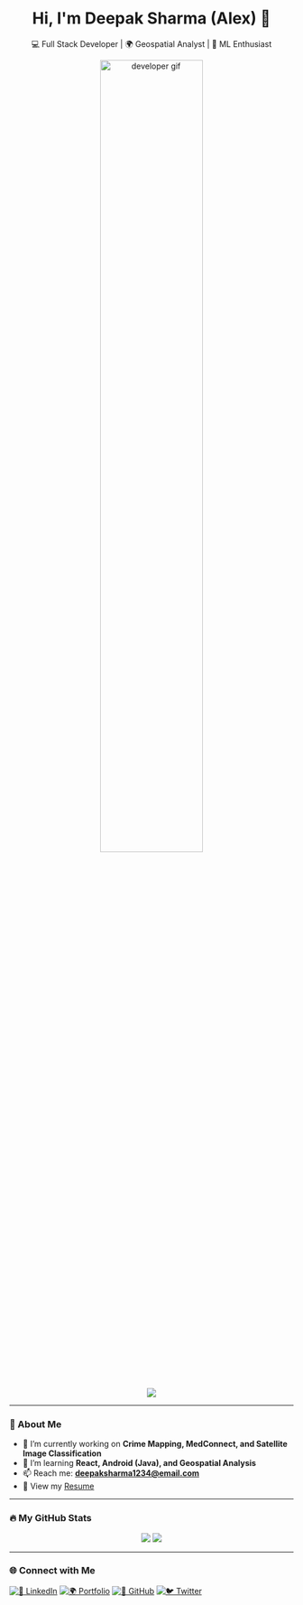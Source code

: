 <h1 align="center">Hi, I'm Deepak Sharma (Alex) 👋</h1>

<p align="center">
  💻 Full Stack Developer | 🌍 Geospatial Analyst | 🚀 ML Enthusiast
</p>


<p align="center">
  <img src="https://www.simontechway.com/wp-content/uploads/2020/04/dev-gif.gif" alt="developer gif" width="60%" />
</p>

<p align="center">
  <img src="https://readme-typing-svg.herokuapp.com?size=28&color=36BCF7&lines=Full+Stack+Web+Developer;Geospatial+Data+Engineer;ML+%26+AI+Explorer;Open+Source+Contributor" />
</p>

---

### 🧠 About Me

- 🔭 I’m currently working on **Crime Mapping, MedConnect, and Satellite Image Classification**
- 🌱 I’m learning **React, Android (Java), and Geospatial Analysis**
- 📫 Reach me: **deepaksharma1234@email.com**
- 🧾 View my [Resume](https://your-resume-link.com)

---

### 🔥 My GitHub Stats

<p align="center">
  <img src="https://github-readme-stats.vercel.app/api?username=AlexZx-05&show_icons=true&theme=tokyonight" />
  <img src="https://github-readme-streak-stats.herokuapp.com/?user=AlexZx-05&theme=tokyonight" />
</p>

---

### 🌐 Connect with Me

[![💼 LinkedIn](https://img.shields.io/badge/-LinkedIn-blue?style=for-the-badge&logo=linkedin)](https://www.linkedin.com/in/deepak-sharma-profile)
[![🌍 Portfolio](https://img.shields.io/badge/-Portfolio-green?style=for-the-badge&logo=google-chrome)](https://your-portfolio-link.com)
[![🐙 GitHub](https://img.shields.io/badge/-GitHub-black?style=for-the-badge&logo=github)](https://github.com/yourusername)
[![🐦 Twitter](https://img.shields.io/badge/-Twitter-1DA1F2?style=for-the-badge&logo=twitter)](https://twitter.com/yourhandle)


